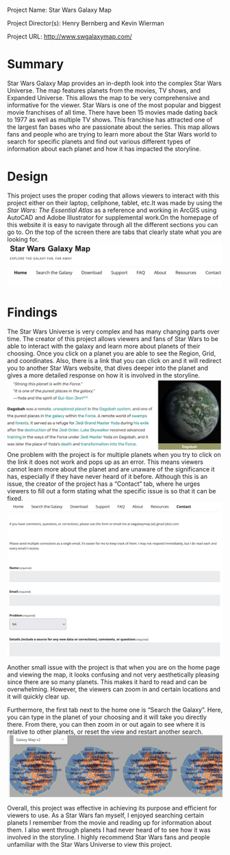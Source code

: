 Project Name: Star Wars Galaxy Map 

Project Director(s): Henry Bernberg and Kevin Wierman

Project URL: http://www.swgalaxymap.com/


# Summary
Star Wars Galaxy Map provides an in-depth look into the complex Star Wars Universe. The map features planets from the movies, TV shows, and Expanded Universe. This allows the map to be very comprehensive and informative for the viewer. Star Wars is one of the most popular and biggest movie franchises of all time. There have been 15 movies made dating back to 1977 as well as multiple TV shows. This franchise has attracted one of the largest fan bases who are passionate about the series. This map allows fans and people who are trying to learn more about the Star Wars world to search for specific planets and find out various different types of information about each planet and how it has impacted the storyline. 

# Design
This project uses the proper coding that allows viewers to interact with this project either on their laptop, cellphone, tablet, etc.It was made by using the _Star Wars: The Essential Atlas_ as a reference and working in ArcGIS using AutoCAD and Adobe Illustrator for supplemental work.On the homepage of this website it is easy to navigate through all the different sections you can go to. On the top of the screen there are tabs that clearly state what you are looking for. 
![Tabs](https://github.com/Thomas-Mark/TMark/blob/main/images/Review%202%20Design.JPG) 

# Findings
The Star Wars Universe is very complex and has many changing parts over time. The creator of this project allows viewers and fans of Star Wars to be able to interact with the galaxy and learn more about planets of their choosing. Once you click on a planet you are able to see the Region, Grid, and coordinates. Also, there is a link that you can click on and it will redirect you to another Star Wars website, that dives deeper into the planet and gives a more detailed response on how it is involved in the storyline. 
![Planet Info](https://github.com/Thomas-Mark/TMark/blob/main/images/Review%20Two%20planet.JPG) 
One problem with the project is for multiple planets when you try to click on the link it does not work and pops up as an error. This means viewers cannot learn more about the planet and are unaware of the significance it has, especially if they have never heard of it before. Although this is an issue, the creator of the project has a “Contact” tab, where he urges viewers to fill out a form stating what the specific issue is so that it can be fixed. 
![Contact](https://github.com/Thomas-Mark/TMark/blob/main/images/Contact%20tab%20new.JPG) 

Another small issue with the project is that when you are on the home page and viewing the map, it looks confusing and not very aesthetically pleasing since there are so many planets. This makes it hard to read and can be overwhelming. However, the viewers can zoom in and certain locations and it will quickly clear up.

 Furthermore, the first tab next to the home one is “Search the Galaxy”. Here, you can type in the planet of your choosing and it will take you directly there. From there, you can then zoom in or out again to see where it is relative to other planets, or reset the view and restart another search.
 ![Star Wars Galaxy](https://github.com/Thomas-Mark/TMark/blob/main/images/Home%20page%20map%20review%202.JPG) 
 
 Overall, this project was effective in achieving its purpose and efficient for viewers to use. As a Star Wars fan myself, I enjoyed searching certain planets I remember from the movie and reading up for information about them. I also went through planets I had never heard of to see how it was involved in the storyline. I highly recommend Star Wars fans and people unfamiliar with the Star Wars Universe to view this project.
